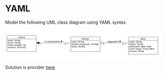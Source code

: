 # YAML

Model the following UML class diagram using YAML syntax

![Library](img/uml.png)

Solution is provider [here](solution/library.yaml)